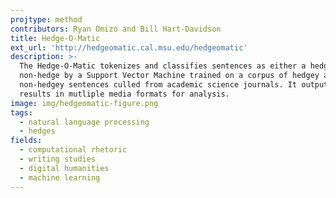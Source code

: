 ```yaml
---
projtype: method
contributors: Ryan Omizo and Bill Hart-Davidson
title: Hedge-O-Matic
ext_url: 'http://hedgeomatic.cal.msu.edu/hedgeomatic'
description: >-
  The Hedge-O-Matic tokenizes and classifies sentences as either a hedge or 
  non-hedge by a Support Vector Machine trained on a corpus of hedgey and 
  non-hedgey sentences culled from academic science journals. It outputs 
  results in mutliple media formats for analysis.
image: img/hedgeomatic-figure.png
tags:
  - natural language processing
  - hedges
fields:
  - computational rhetoric
  - writing studies
  - digital humanities
  - machine learning
---
```

